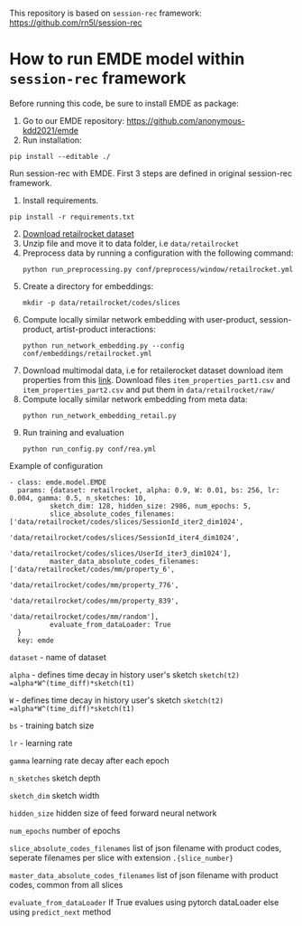 
This repository is based on `session-rec` framework: https://github.com/rn5l/session-rec

# How to run EMDE model within `session-rec` framework
Before running this code, be sure to install EMDE as package:
1. Go to our EMDE repository: https://github.com/anonymous-kdd2021/emde
2. Run installation:
```
pip install --editable ./
```

Run session-rec with EMDE. First 3 steps are defined in original session-rec framework.
1. Install requirements.
```
pip install -r requirements.txt
```
2. [Download retailrocket dataset](https://www.dropbox.com/sh/n281js5mgsvao6s/AADQbYxSFVPCun5DfwtsSxeda)
3. Unzip file and move it to data folder, i.e `data/retailrocket`
4. Preprocess data by running a configuration with the following command:
    ```
    python run_preprocessing.py conf/preprocess/window/retailrocket.yml
    ```
5. Create a directory for embeddings:
    ```
    mkdir -p data/retailrocket/codes/slices
    ```
6. Compute locally similar network embedding with user-product, session-product, artist-product interactions:
    ```
    python run_network_embedding.py --config conf/embeddings/retailrocket.yml
    ```
7. Download multimodal data, i.e for retailerocket dataset download item properties from this [link](https://www.kaggle.com/retailrocket/ecommerce-dataset). Download files `item_properties_part1.csv` and `item_properties_part2.csv` and put them in `data/retailrocket/raw/`
8. Compute locally similar network embedding from meta data:
    ```
    python run_network_embedding_retail.py
    ```
9. Run training and evaluation
    ```
    python run_config.py conf/rea.yml
    ```
Example of configuration
```
- class: emde.model.EMDE
  params: {dataset: retailrocket, alpha: 0.9, W: 0.01, bs: 256, lr: 0.004, gamma: 0.5, n_sketches: 10,
          sketch_dim: 128, hidden_size: 2986, num_epochs: 5,
          slice_absolute_codes_filenames: ['data/retailrocket/codes/slices/SessionId_iter2_dim1024',
                                          'data/retailrocket/codes/slices/SessionId_iter4_dim1024',
                                          'data/retailrocket/codes/slices/UserId_iter3_dim1024'],
          master_data_absolute_codes_filenames: ['data/retailrocket/codes/mm/property_6',
                                                'data/retailrocket/codes/mm/property_776',
                                                'data/retailrocket/codes/mm/property_839',
                                                'data/retailrocket/codes/mm/random'],
          evaluate_from_dataLoader: True
  }
  key: emde
```

`dataset` - name of dataset

`alpha` - defines time decay in history user's sketch `sketch(t2) =alpha*W^(time_diff)*sketch(t1)`

`W` - defines time decay in history user's sketch `sketch(t2) =alpha*W^(time_diff)*sketch(t1)`

`bs` - training batch size

`lr` - learning rate

`gamma` learning rate decay after each epoch

`n_sketches` sketch depth

`sketch_dim` sketch width

`hidden_size` hidden size of feed forward neural network

`num_epochs` number of epochs

`slice_absolute_codes_filenames` list of json filename with product codes, seperate filenames per slice with extension `.{slice_number}`


`master_data_absolute_codes_filenames` list of json filename with product codes, common from all slices

`evaluate_from_dataLoader` If True evalues using pytorch dataLoader else using `predict_next` method

